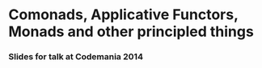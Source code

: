 # Comonads, Applicative Functors, Monads and other principled things

### Slides for talk at Codemania 2014

